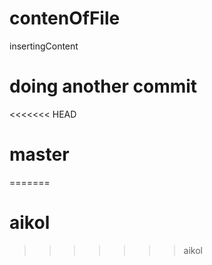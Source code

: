 # contenOfFile 
insertingContent
# doing another commit
<<<<<<< HEAD
# master
=======
# aikol
>>>>>>> aikol

